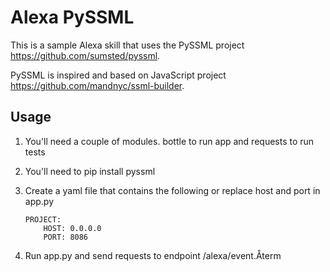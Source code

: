 # Alexa PySSML

This is a sample Alexa skill that uses the PySSML project https://github.com/sumsted/pyssml.

PySSML is inspired and based on JavaScript project https://github.com/mandnyc/ssml-builder.

## Usage

1. You'll need a couple of modules. bottle to run app and requests to run tests

2. You'll need to pip install pyssml

2. Create a yaml file that contains the following or replace host and port in app.py

    ```
    PROJECT:
        HOST: 0.0.0.0
        PORT: 8086
    ```

3. Run app.py and send requests to endpoint /alexa/event.Återm